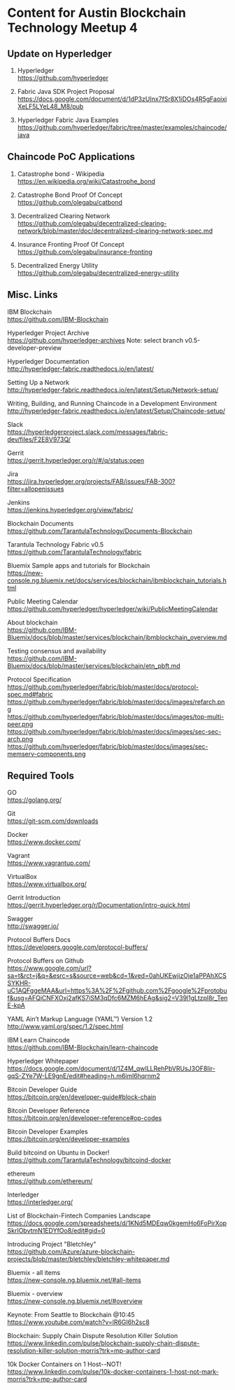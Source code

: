 # Content for Austin Blockchain Technology Meetup 4

## Update on Hyperledger 

1. Hyperledger<br/>
https://github.com/hyperledger

2. Fabric Java SDK Project Proposal<br/>
https://docs.google.com/document/d/1dP3zUInx7fSr8X1iDOs4R5gFaoixiXeLF5LYeL48_M8/pub

3. Hyperledger Fabric Java Examples<br/>
https://github.com/hyperledger/fabric/tree/master/examples/chaincode/java


## Chaincode PoC Applications

1. Catastrophe bond - Wikipedia<br/>
https://en.wikipedia.org/wiki/Catastrophe_bond

2. Catastrophe Bond Proof Of Concept<br/>
https://github.com/olegabu/catbond

3. Decentralized Clearing Network<br/>
https://github.com/olegabu/decentralized-clearing-network/blob/master/doc/decentralized-clearing-network-spec.md

4. Insurance Fronting Proof Of Concept<br/>
https://github.com/olegabu/insurance-fronting

5. Decentralized Energy Utility<br/>
https://github.com/olegabu/decentralized-energy-utility

## Misc. Links

IBM Blockchain<br/>
https://github.com/IBM-Blockchain

Hyperledger Project Archive<br/>
https://github.com/hyperledger-archives
Note: select branch v0.5-developer-preview

Hyperledger Documentation<br/>
http://hyperledger-fabric.readthedocs.io/en/latest/

Setting Up a Network<br/>
http://hyperledger-fabric.readthedocs.io/en/latest/Setup/Network-setup/

Writing, Building, and Running Chaincode in a Development Environment<br/>
http://hyperledger-fabric.readthedocs.io/en/latest/Setup/Chaincode-setup/

Slack<br/>
https://hyperledgerproject.slack.com/messages/fabric-dev/files/F2E8V973Q/

Gerrit<br/>
https://gerrit.hyperledger.org/r/#/q/status:open

Jira<br/>
https://jira.hyperledger.org/projects/FAB/issues/FAB-300?filter=allopenissues

Jenkins<br/>
https://jenkins.hyperledger.org/view/fabric/

Blockchain Documents<br/>
https://github.com/TarantulaTechnology/Documents-Blockchain

Tarantula Technology Fabric v0.5<br/>
https://github.com/TarantulaTechnology/fabric

Bluemix Sample apps and tutorials for Blockchain<br/>
https://new-console.ng.bluemix.net/docs/services/blockchain/ibmblockchain_tutorials.html

Public Meeting Calendar<br/>
https://github.com/hyperledger/hyperledger/wiki/PublicMeetingCalendar

About blockchain<br/>
https://github.com/IBM-Bluemix/docs/blob/master/services/blockchain/ibmblockchain_overview.md

Testing consensus and availability<br/>
https://github.com/IBM-Bluemix/docs/blob/master/services/blockchain/etn_pbft.md

Protocol Specification<br/>
https://github.com/hyperledger/fabric/blob/master/docs/protocol-spec.md#fabric
<br/>https://github.com/hyperledger/fabric/blob/master/docs/images/refarch.png
<br/>https://github.com/hyperledger/fabric/blob/master/docs/images/top-multi-peer.png
<br/>https://github.com/hyperledger/fabric/blob/master/docs/images/sec-sec-arch.png
<br/>https://github.com/hyperledger/fabric/blob/master/docs/images/sec-memserv-components.png


## Required Tools

GO<br/>
https://golang.org/

Git<br/>
https://git-scm.com/downloads

Docker<br/>
https://www.docker.com/

Vagrant<br/>
https://www.vagrantup.com/

VirtualBox<br/>
https://www.virtualbox.org/

Gerrit Introduction<br/>
https://gerrit.hyperledger.org/r/Documentation/intro-quick.html

Swagger<br/>
http://swagger.io/

Protocol Buffers Docs<br/>
https://developers.google.com/protocol-buffers/

Protocol Buffers on Github<br/>
https://www.google.com/url?sa=t&rct=j&q=&esrc=s&source=web&cd=1&ved=0ahUKEwjizOje1aPPAhXCSSYKHR-uC1AQFggeMAA&url=https%3A%2F%2Fgithub.com%2Fgoogle%2Fprotobuf&usg=AFQjCNFXOxj2afKS7iSM3qDfc6MZM6hEAg&sig2=V39l1gLtzpl8r_TenE-kpA

YAML Ain’t Markup Language (YAML™) Version 1.2<br/>
http://www.yaml.org/spec/1.2/spec.html

IBM Learn Chaincode<br/>
https://github.com/IBM-Blockchain/learn-chaincode

Hyperledger Whitepaper<br/>
https://docs.google.com/document/d/1Z4M_qwILLRehPbVRUsJ3OF8Iir-gqS-ZYe7W-LE9gnE/edit#heading=h.m6iml6hqrnm2

Bitcoin Developer Guide<br/>
https://bitcoin.org/en/developer-guide#block-chain

Bitcoin Developer Reference<br/>
https://bitcoin.org/en/developer-reference#op-codes

Bitcoin Developer Examples<br/>
https://bitcoin.org/en/developer-examples

Build bitcoind on Ubuntu in Docker!<br/>
https://github.com/TarantulaTechnology/bitcoind-docker

ethereum<br/>
https://github.com/ethereum/

Interledger<br/>
https://interledger.org/

List of Blockchain-Fintech Companies Landscape<br/>
https://docs.google.com/spreadsheets/d/1KNd5MDEqw0kgemHo6FoPirXopSkrIObvtmN1EDYfOo8/edit#gid=0

Introducing Project "Bletchley"<br/>
https://github.com/Azure/azure-blockchain-projects/blob/master/bletchley/bletchley-whitepaper.md

Bluemix - all items<br/>
https://new-console.ng.bluemix.net/#all-items

Bluemix - overview<br/>
https://new-console.ng.bluemix.net/#overview

Keynote: From Seattle to Blockchain @10:45<br/>
https://www.youtube.com/watch?v=lR6GI6h2sc8

Blockchain: Supply Chain Dispute Resolution Killer Solution<br/>
https://www.linkedin.com/pulse/blockchain-supply-chain-dispute-resolution-killer-solution-morris?trk=mp-author-card

10k Docker Containers on 1 Host--NOT!<br/>
https://www.linkedin.com/pulse/10k-docker-containers-1-host-not-mark-morris?trk=mp-author-card







